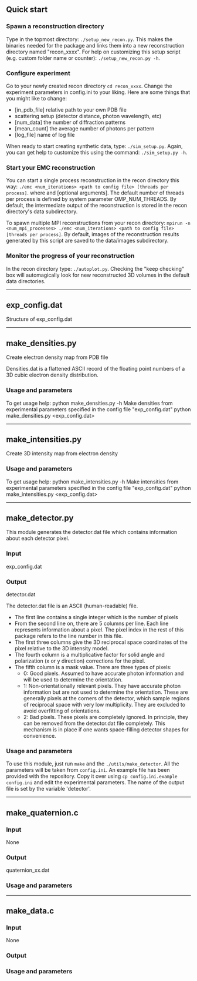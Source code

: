 ## Quick start  
### Spawn a reconstruction directory
Type in the topmost directory:
	```
	./setup_new_recon.py
	```.
This makes the binaries needed for the package and links them into a new reconstruction directory named "recon_xxxx". For help on customizing this setup script (e.g. custom folder name or counter):
	```
	./setup_new_recon.py -h
	```.

### Configure experiment
Go to your newly created recon directory
	```
	cd recon_xxxx
	```.
Change the experiment parameters in config.ini to your liking. 
Here are some things that you might like to change:
- [in_pdb_file] relative path to your own PDB file
- scattering setup (detector distance, photon wavelength, etc)
- [num_data] the number of diffraction patterns
- [mean_count] the average number of photons per pattern
- [log_file] name of log file

When ready to start creating synthetic data, type:
	```
	./sim_setup.py
	```.
Again, you can get help to customize this using the command:
	```
	./sim_setup.py -h
	```.

### Start your EMC reconstruction
You can start a single process reconstruction in the recon directory this way:
	```
	./emc <num_iterations> <path to config file> [threads per process]
	```.
where <necessary arguments> and [optional arguments]. The default number of threads per process is defined by system parameter OMP_NUM_THREADS.
By default, the intermediate output of the reconstruction is stored in the recon directory's data subdirectory.

To spawn multiple MPI reconstructions from your recon directory:
	```
	mpirun -n <num_mpi_processes> ./emc <num_iterations> <path to config file> [threads per process]
	```.
By default, images of the reconstruction results generated by this script are saved to the data/images subdirectory.

### Monitor the progress of your reconstruction 
In the recon directory type:
	```
	./autoplot.py
	```.
Checking the "keep checking" box will automagically look for new reconstructed 3D volumes in the default data directories.

--------------------------------------------------------------------------------
## exp_config.dat
Structure of exp_config.dat

--------------------------------------------------------------------------------
## make_densities.py
Create electron density map from PDB file

Densities.dat is a flattened ASCII record of the floating point numbers of a 3D cubic electron density distribution. 

### Usage and parameters
To get usage help:
	python make_densities.py -h
Make densities from experimental parameters specified in the config file "exp_config.dat"
	python make_densities.py <exp_config.dat>

--------------------------------------------------------------------------------
## make_intensities.py 
Create 3D intensity map from electron density
### Usage and parameters
To get usage help:
	python make_intensities.py -h
Make intensities from experimental parameters specified in the config file "exp_config.dat"
	python make_intensities.py <exp_config.dat>

--------------------------------------------------------------------------------
## make_detector.py
This module generates the detector.dat file which contains information about
each detector pixel. 
### Input
exp_config.dat
### Output
detector.dat

The detector.dat file is an ASCII (human-readable) file.
 - The first line contains a single integer which is the number of pixels
 - From the second line on, there are 5 columns per line. Each line represents
   information about a pixel. The pixel index in the rest of this package
   refers to the line number in this file.
 - The first three columns give the 3D reciprocal space coordinates of the pixel
   relative to the 3D intensity model.
 - The fourth column is a multiplicative factor for solid angle and polarization (x or y direction) corrections for the pixel.
 - The fifth column is a mask value. There are three types of pixels:
 	- 0: Good pixels. Assumed to have accurate photon information and will be
	  used to determine the orientation.
	- 1: Non-orientationally relevant pixels. They have accurate photon
	  information but are not used to determine the orientation. These are
	  generally pixels at the corners of the detector, which sample regions of
	  reciprocal space with very low multiplicity. They are excluded to avoid
	  overfitting of orientations.
	- 2: Bad pixels. These pixels are completely ignored. In principle, they can
	  be removed from the detector.dat file completely. This mechanism is in
	  place if one wants space-filling detector shapes for convenience.

### Usage and parameters
To use this module, just run `make` and the `./utils/make_detector`. All the
parameters will be taken from `config.ini`. An example file has been provided
with the repository. Copy it over using `cp config.ini.example config.ini` and
edit the experimental parameters. The name of the output file is set by the
variable 'detector'.


--------------------------------------------------------------------------------
## make_quaternion.c
### Input
None
### Output
quaternion_xx.dat

### Usage and parameters


--------------------------------------------------------------------------------
## make_data.c
### Input
None
### Output

### Usage and parameters


